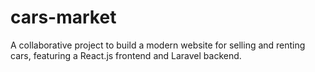 # cars-market
A collaborative project to build a modern website for selling and renting cars, featuring a React.js frontend and Laravel backend.

